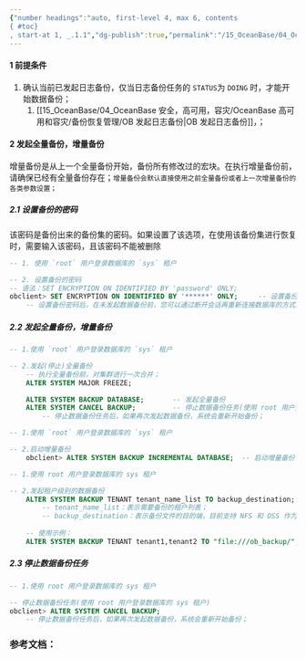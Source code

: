 ```yaml
---
{"number headings":"auto, first-level 4, max 6, contents
{ #toc}
, start-at 1, _.1.1","dg-publish":true,"permalink":"/15_OceanBase/04_OceanBase 安全，高可用，容灾/OceanBase 高可用和容灾/备份恢复管理/OB 发起数据备份/","dgPassFrontmatter":true}
---
```



#### 1 前提条件
1. 确认当前已发起日志备份，仅当日志备份任务的 `STATUS`为 `DOING` 时，才能开始数据备份；
	1. [[15_OceanBase/04_OceanBase 安全，高可用，容灾/OceanBase 高可用和容灾/备份恢复管理/OB 发起日志备份\|OB 发起日志备份]]，；

#### 2 发起全量备份，增量备份

增量备份是从上一个全量备份开始，备份所有修改过的宏块。在执行增量备份前，请确保已经有全量备份存在；`增量备份会默认直接使用之前全量备份或者上一次增量备份的各类参数设置；`

##### 2.1 设置备份的密码
该密码是备份出来的备份集的密码。如果设置了该选项，在使用该备份集进行恢复时，需要输入该密码，且该密码不能被删除

```sql
-- 1. 使用 `root` 用户登录数据库的 `sys` 租户

-- 2. 设置备份的密码
-- 语法：SET ENCRYPTION ON IDENTIFIED BY 'password' ONLY;
obclient> SET ENCRYPTION ON IDENTIFIED BY '******' ONLY;     -- 设置备份的密码
	-- 设置备份密码后，在未发起数据备份前，您可以通过断开会话再重新连接数据库的方式取消本次设置；
```


##### 2.2 发起全量备份，增量备份
```sql
-- 1.使用 `root` 用户登录数据库的 `sys` 租户

-- 2.发起(停止)全量备份
	-- 执行全量备份前，对集群进行一次合并；
	ALTER SYSTEM MAJOR FREEZE; 

	ALTER SYSTEM BACKUP DATABASE;       -- 发起全量备份
	ALTER SYSTEM CANCEL BACKUP;         -- 停止数据备份任务(使用 root 用户登录数据库的 sys 租户)
		-- 停止数据备份任务后，如果再次发起数据备份，系统会重新开始备份；
```

```sql
-- 1.使用 `root` 用户登录数据库的 `sys` 租户

-- 2.启动增量备份
	obclient> ALTER SYSTEM BACKUP INCREMENTAL DATABASE;  -- 启动增量备份
```


```sql
-- 1.使用 root 用户登录数据库的 sys 租户

-- 2.发起租户级别的数据备份
	ALTER SYSTEM BACKUP TENANT tenant_name_list TO backup_destination;
	    -- tenant_name_list：表示需要备份的租户列表；
	    -- backup_destination：表示备份文件的目的端，目前支持 NFS 和 OSS 作为备份介质；
	
	-- 使用示例：
	ALTER SYSTEM BACKUP TENANT tenant1,tenant2 TO "file:///ob_backup/";
```


##### 2.3 停止数据备份任务
```sql
-- 1.使用 root 用户登录数据库的 sys 租户

-- 停止数据备份任务(使用 root 用户登录数据库的 sys 租户)
obclient> ALTER SYSTEM CANCEL BACKUP;
	-- 停止数据备份任务后，如果再次发起数据备份，系统会重新开始备份；
```




### 参考文档：
